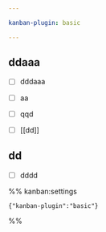 ```yaml
---

kanban-plugin: basic

---
```


## ddaaa

- [ ] dddaaa
- [ ] aa
- [ ] qqd
- [ ] [[dd]]


## dd

- [ ] dddd




%% kanban:settings
```
{"kanban-plugin":"basic"}
```
%%